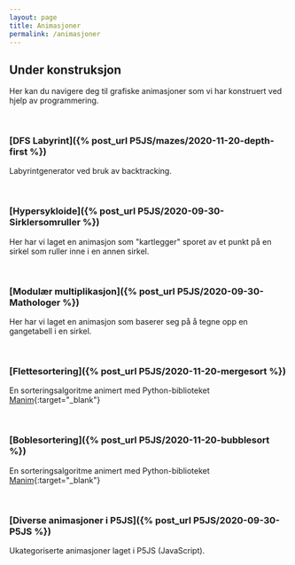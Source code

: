 ```yaml
---
layout: page
title: Animasjoner
permalink: /animasjoner
---
```


## **Under konstruksjon**

Her kan du navigere deg til grafiske animasjoner som vi har konstruert ved hjelp av programmering. 

<br>

### [DFS Labyrint]({% post_url P5JS/mazes/2020-11-20-depth-first %})
Labyrintgenerator ved bruk av backtracking.

<br>

### [Hypersykloide]({% post_url P5JS/2020-09-30-Sirklersomruller %})
Her har vi laget en animasjon som "kartlegger" sporet av et punkt på en sirkel som ruller inne i en annen sirkel.

<br>


### [Modulær multiplikasjon]({% post_url P5JS/2020-09-30-Mathologer %}) 
Her har vi laget en animasjon som baserer seg på å tegne opp en gangetabell i en sirkel.

<br>

### [Flettesortering]({% post_url P5JS/2020-11-20-mergesort %})
En sorteringsalgoritme animert med Python-biblioteket [Manim](https://www.manim.community/){:target="_blank"}

<br>

### [Boblesortering]({% post_url P5JS/2020-11-20-bubblesort %})
En sorteringsalgoritme animert med Python-biblioteket [Manim](https://www.manim.community/){:target="_blank"}

<br>

### [Diverse animasjoner i P5JS]({% post_url P5JS/2020-09-30-P5JS %})
Ukategoriserte animasjoner laget i P5JS (JavaScript).

<br>